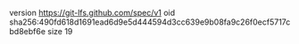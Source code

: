 version https://git-lfs.github.com/spec/v1
oid sha256:490fd618d1691ead6d9e5d444594d3cc639e9b08fa9c26f0ecf5717cbd8ebf6e
size 19
